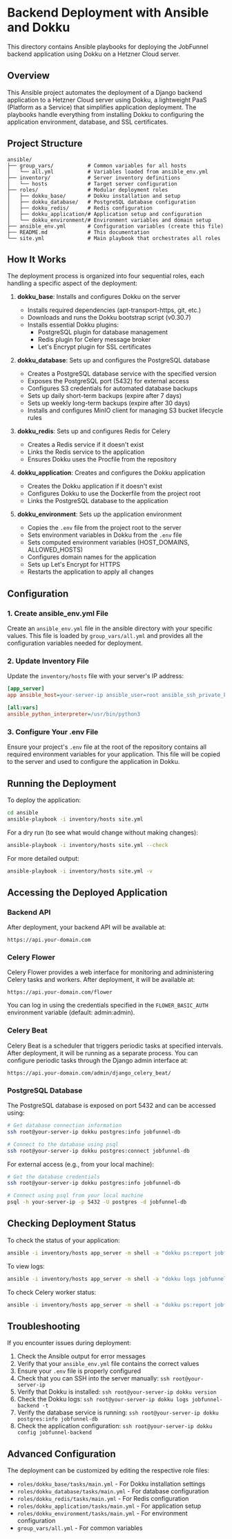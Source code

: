 # Backend Deployment with Ansible and Dokku

This directory contains Ansible playbooks for deploying the JobFunnel backend application using Dokku on a Hetzner Cloud server.

## Overview

This Ansible project automates the deployment of a Django backend application to a Hetzner Cloud server using Dokku, a lightweight PaaS (Platform as a Service) that simplifies application deployment. The playbooks handle everything from installing Dokku to configuring the application environment, database, and SSL certificates.

## Project Structure

```
ansible/
├── group_vars/           # Common variables for all hosts
│   └── all.yml           # Variables loaded from ansible_env.yml
├── inventory/            # Server inventory definitions
│   └── hosts             # Target server configuration
├── roles/                # Modular deployment roles
│   ├── dokku_base/       # Dokku installation and setup
│   ├── dokku_database/   # PostgreSQL database configuration
│   ├── dokku_redis/      # Redis configuration
│   ├── dokku_application/# Application setup and configuration
│   └── dokku_environment/# Environment variables and domain setup
├── ansible_env.yml       # Configuration variables (create this file)
├── README.md             # This documentation
└── site.yml              # Main playbook that orchestrates all roles
```

## How It Works

The deployment process is organized into four sequential roles, each handling a specific aspect of the deployment:

1. **dokku_base**: Installs and configures Dokku on the server
   - Installs required dependencies (apt-transport-https, git, etc.)
   - Downloads and runs the Dokku bootstrap script (v0.30.7)
   - Installs essential Dokku plugins:
     - PostgreSQL plugin for database management
     - Redis plugin for Celery message broker
     - Let's Encrypt plugin for SSL certificates

2. **dokku_database**: Sets up and configures the PostgreSQL database
   - Creates a PostgreSQL database service with the specified version
   - Exposes the PostgreSQL port (5432) for external access
   - Configures S3 credentials for automated database backups
   - Sets up daily short-term backups (expire after 7 days)
   - Sets up weekly long-term backups (expire after 30 days)
   - Installs and configures MinIO client for managing S3 bucket lifecycle rules

3. **dokku_redis**: Sets up and configures Redis for Celery
   - Creates a Redis service if it doesn't exist
   - Links the Redis service to the application
   - Ensures Dokku uses the Procfile from the repository

4. **dokku_application**: Creates and configures the Dokku application
   - Creates the Dokku application if it doesn't exist
   - Configures Dokku to use the Dockerfile from the project root
   - Links the PostgreSQL database to the application

5. **dokku_environment**: Sets up the application environment
   - Copies the `.env` file from the project root to the server
   - Sets environment variables in Dokku from the `.env` file
   - Sets computed environment variables (HOST_DOMAINS, ALLOWED_HOSTS)
   - Configures domain names for the application
   - Sets up Let's Encrypt for HTTPS
   - Restarts the application to apply all changes

## Configuration

### 1. Create ansible_env.yml File

Create an `ansible_env.yml` file in the ansible directory with your specific values. This file is loaded by `group_vars/all.yml` and provides all the configuration variables needed for deployment.

### 2. Update Inventory File

Update the `inventory/hosts` file with your server's IP address:

```ini
[app_server]
app ansible_host=your-server-ip ansible_user=root ansible_ssh_private_key_file=~/.ssh/id_rsa ansible_ssh_common_args='-o ForwardAgent=yes -o StrictHostKeyChecking=no'

[all:vars]
ansible_python_interpreter=/usr/bin/python3
```

### 3. Configure Your .env File

Ensure your project's `.env` file at the root of the repository contains all required environment variables for your application. This file will be copied to the server and used to configure the application in Dokku.

## Running the Deployment

To deploy the application:

```bash
cd ansible
ansible-playbook -i inventory/hosts site.yml
```

For a dry run (to see what would change without making changes):

```bash
ansible-playbook -i inventory/hosts site.yml --check
```

For more detailed output:

```bash
ansible-playbook -i inventory/hosts site.yml -v
```

## Accessing the Deployed Application

### Backend API

After deployment, your backend API will be available at:

```
https://api.your-domain.com
```

### Celery Flower

Celery Flower provides a web interface for monitoring and administering Celery tasks and workers. After deployment, it will be available at:

```
https://api.your-domain.com/flower
```

You can log in using the credentials specified in the `FLOWER_BASIC_AUTH` environment variable (default: admin:admin).

### Celery Beat

Celery Beat is a scheduler that triggers periodic tasks at specified intervals. After deployment, it will be running as a separate process. You can configure periodic tasks through the Django admin interface at:

```
https://api.your-domain.com/admin/django_celery_beat/
```

### PostgreSQL Database

The PostgreSQL database is exposed on port 5432 and can be accessed using:

```bash
# Get database connection information
ssh root@your-server-ip dokku postgres:info jobfunnel-db

# Connect to the database using psql
ssh root@your-server-ip dokku postgres:connect jobfunnel-db
```

For external access (e.g., from your local machine):

```bash
# Get the database credentials
ssh root@your-server-ip dokku postgres:info jobfunnel-db

# Connect using psql from your local machine
psql -h your-server-ip -p 5432 -U postgres -d jobfunnel-db
```

## Checking Deployment Status

To check the status of your application:

```bash
ansible -i inventory/hosts app_server -m shell -a "dokku ps:report jobfunnel-backend"
```

To view logs:

```bash
ansible -i inventory/hosts app_server -m shell -a "dokku logs jobfunnel-backend -t"
```

To check Celery worker status:

```bash
ansible -i inventory/hosts app_server -m shell -a "dokku ps:report jobfunnel-backend worker"
```

## Troubleshooting

If you encounter issues during deployment:

1. Check the Ansible output for error messages
2. Verify that your `ansible_env.yml` file contains the correct values
3. Ensure your `.env` file is properly configured
4. Check that you can SSH into the server manually: `ssh root@your-server-ip`
5. Verify that Dokku is installed: `ssh root@your-server-ip dokku version`
6. Check the Dokku logs: `ssh root@your-server-ip dokku logs jobfunnel-backend -t`
7. Verify the database service is running: `ssh root@your-server-ip dokku postgres:info jobfunnel-db`
8. Check the application configuration: `ssh root@your-server-ip dokku config jobfunnel-backend`

## Advanced Configuration

The deployment can be customized by editing the respective role files:

- `roles/dokku_base/tasks/main.yml` - For Dokku installation settings
- `roles/dokku_database/tasks/main.yml` - For database configuration
- `roles/dokku_redis/tasks/main.yml` - For Redis configuration
- `roles/dokku_application/tasks/main.yml` - For application setup
- `roles/dokku_environment/tasks/main.yml` - For environment configuration
- `group_vars/all.yml` - For common variables
